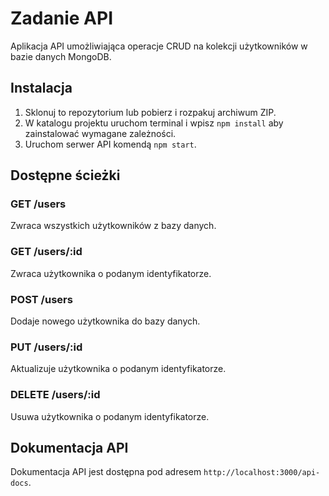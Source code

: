# Zadanie API

Aplikacja API umożliwiająca operacje CRUD na kolekcji użytkowników w bazie danych MongoDB.

## Instalacja

1. Sklonuj to repozytorium lub pobierz i rozpakuj archiwum ZIP.
2. W katalogu projektu uruchom terminal i wpisz `npm install` aby zainstalować wymagane zależności.
3. Uruchom serwer API komendą `npm start`.

## Dostępne ścieżki

### GET /users

Zwraca wszystkich użytkowników z bazy danych.

### GET /users/:id

Zwraca użytkownika o podanym identyfikatorze.

### POST /users

Dodaje nowego użytkownika do bazy danych.

### PUT /users/:id

Aktualizuje użytkownika o podanym identyfikatorze.

### DELETE /users/:id

Usuwa użytkownika o podanym identyfikatorze.

## Dokumentacja API

Dokumentacja API jest dostępna pod adresem `http://localhost:3000/api-docs`.
